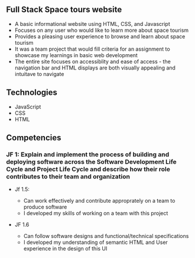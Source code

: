 ## Full Stack Space tours website
- A basic informational website using HTML, CSS, and Javascript 
- Focuses on any user who would like to learn more about space tourism
- Provides a pleasing user experience to browse and learn about space tourism
- It was a team project that would fill criteria for an assignment to showcase my learnings in basic web development
- The entire site focuses on accessiblity and ease of access - the navigation bar and HTML displays are both visually appealing and intuitave to navigate
  


## Technologies
- JavaScript
- CSS
- HTML

## Competencies
### JF 1: Explain and implement the process of building and deploying software across the Software Development Life Cycle and Project Life Cycle and describe how their role contributes to their team and organization
- Jf 1.5:
  - Can work effectively and contribute approprately on a team to produce software
  - I developed my skills of working on a team with this project


- JF 1.6
  - Can follow software designs and functional/technical specifications
  - I developed my understanding of semantic HTML and User experience in the design of this UI
